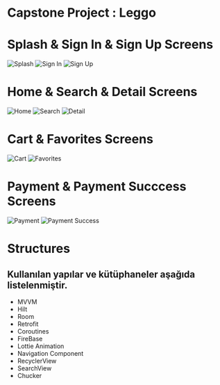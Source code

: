 # Capstone Project : Leggo

<h1> Splash & Sign In & Sign Up Screens </h1>

![Splash](https://github.com/SerapBekar/Leggo/blob/main/Splash.jpg) 
![Sign In](https://github.com/SerapBekar/Leggo/blob/main/SignIn.jpg) 
![Sign Up](https://github.com/SerapBekar/Leggo/blob/main/SignUp.jpg) 


<h1> Home & Search & Detail Screens </h1>

![Home](https://github.com/SerapBekar/Leggo/blob/main/Home.jpg) 
![Search](https://github.com/SerapBekar/Leggo/blob/main/Search.jpg) 
![Detail](https://github.com/SerapBekar/Leggo/blob/main/Detail.jpg) 


<h1> Cart & Favorites Screens </h1>

![Cart](https://github.com/SerapBekar/Leggo/blob/main/Cart.jpg) 
![Favorites](https://github.com/SerapBekar/Leggo/blob/main/Favorites.jpg) 


<h1> Payment & Payment Succcess Screens </h1>

![Payment](https://github.com/SerapBekar/Leggo/blob/main/Payment.jpg) 
![Payment Success](https://github.com/SerapBekar/Leggo/blob/main/paymentSuccess.jpg) 



<h1> Structures </h1>
<h2> Kullanılan yapılar ve kütüphaneler aşağıda listelenmiştir. </h2>

<ul>
    <li>MVVM</li>
    <li>Hilt</li>
    <li>Room</li>
    <li>Retrofit</li>
    <li>Coroutines</li>
    <li>FireBase</li>
    <li>Lottie Animation</li>
    <li>Navigation Component</li>
    <li>RecyclerView</li>
    <li>SearchView</li>
    <li>Chucker</li>
</ul>